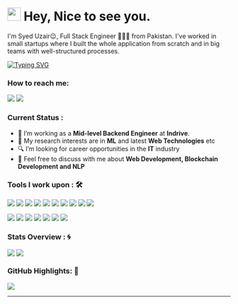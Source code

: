 <h1><img src="https://emojis.slackmojis.com/emojis/images/1531849430/4246/blob-sunglasses.gif?1531849430" width="30"/> Hey, Nice to see you.</h1>

I'm Syed Uzair😉, Full Stack Engineer 👨🏻‍💻 from Pakistan. I've worked in small startups where I built the whole application from scratch and in big teams with well-structured processes.

[![Typing SVG](https://readme-typing-svg.herokuapp.com?vCenter=true&width=500&lines=Backend+Technologies+with+5%2B+Years+of+Experience;FrontEnd+Technologies+with+4%2B+Years+of+Experience;DevOps+with+4%2B+Years+of+Experience)](https://git.io/typing-svg)

### How to reach me: 
<a href="mailto: syed.uzaair@gmail.com">
<img src="https://img.shields.io/badge/-syeduzair222.sus@gmail.com-7B83EB?&style=for-the-badge&logo=Microsoft-outlook&logoColor=white" ></a> <a href="https://www.linkedin.com/in/syed-uzair1/"><img src="https://img.shields.io/badge/syeduzair-%230077B5.svg?&style=for-the-badge&logo=linkedin&logoColor=white" ></a>  

### Current Status :

- 💼 I’m working as a <strong>Mid-level Backend Engineer</strong> at <strong>Indrive</strong>.
- 🤔 My research interests are in <strong>ML</strong> and latest <strong>Web Technologies</strong> etc
- 🔍 I’m looking for career opportunities in the <strong>IT</strong> industry
- 💬 Feel free to discuss with me about <strong>Web Development, Blockchain Development and NLP</strong>

### Tools I work upon : 🛠

<img src="https://img.shields.io/badge/Java%20-%23E00033.svg?&style=for-the-badge&logo=java&logoColor=white"> <img src="https://img.shields.io/badge/Go%20-%2300A86B.svg?&style=for-the-badge&logo=go&logoColor=white"> <img src="https://img.shields.io/badge/python%20-%2314354C.svg?&style=for-the-badge&logo=python&logoColor=white">   <img src="https://img.shields.io/badge/c++%20-%2300599C.svg?&style=for-the-badge&logo=c%2B%2B&logoColor=white">   <img src="https://img.shields.io/badge/javascript%20-%23323330.svg?&style=for-the-badge&logo=javascript&logoColor=%23F7DF1E">     <img src="https://img.shields.io/badge/Angular%20-%23DD0031.svg?&style=for-the-badge&logo=angular&logoColor=white">   <img src="https://img.shields.io/badge/React%20JS-blue?style=for-the-badge&logo=react"> <img src="https://img.shields.io/badge/Ruby%20on%20Rails-grey?style=for-the-badge&logo=ruby"> <img src="https://img.shields.io/badge/Next%20JS-yellow?style=for-the-badge&logo=next"> <img src="https://img.shields.io/badge/Django-grey?style=for-the-badge&logo=django">

<img src="https://img.shields.io/badge/azure%20-%230D597F.svg?&style=for-the-badge&logo=azure&logoColor=white"> <img src="https://img.shields.io/badge/AWS-grey?style=for-the-badge&logo=aws">  <img src="https://img.shields.io/badge/tensorflow%20-%23FF6F00.svg?&style=for-the-badge&logo=tensorflow&logoColor=white">   <img src="https://img.shields.io/badge/neo4j%20-%23008CC1.svg?&style=for-the-badge&logo=neo4j&logoColor=white">   <img src="https://img.shields.io/badge/mongodb%20-%2347A248svg?&style=for-the-badge&logo=mongodb&logoColor=white">   <img src="https://img.shields.io/badge/git%20-%23F05032.svg?&style=for-the-badge&logo=git&logoColor=white"/>   <img src="http://img.shields.io/badge/-VS%20Code-000000?style=for-the-badge&logo=Visual-studio-code&logoColor=blue"> 

### Stats Overview : :cyclone:
<img align="center" src="https://github-readme-stats.vercel.app/api?username=uzaircs2022&show_icons=true&count_private=true&hide=stars&include_all_commits=false&theme=material-palenight" />
<img align="center" src="https://github-profile-trophy.vercel.app/?username=uzaircs2022&theme=dracula&no-bg=true&row=1"/>


### GitHub Highlights: :blossom:
<a href="">
  <img align="center" src="https://github-readme-stats.vercel.app/api/top-langs/?username=uzaircs2022&langs_count=8&layout=compact&theme=material-palenight&hide=html,Tcl" />
</a>


------
